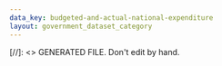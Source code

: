 ```yaml
---
data_key: budgeted-and-actual-national-expenditure
layout: government_dataset_category
---
```

[//]: <> GENERATED FILE. Don't edit by hand.